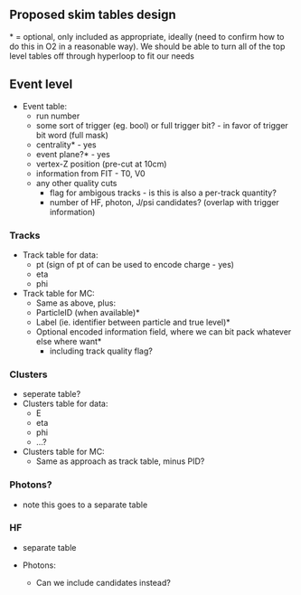 ## Proposed skim tables design

\* = optional, only included as appropriate, ideally (need to confirm how to do this in O2 in a reasonable way). We should be able to turn all of the top level tables off through hyperloop to fit our needs  

## Event level

- Event table:
    - run number
    - some sort of trigger (eg. bool) or full trigger bit? - in favor of trigger bit word (full mask)
    - centrality* - yes
    - event plane?* - yes
    - vertex-Z position (pre-cut at 10cm)
    - information from FIT - T0, V0
    - any other quality cuts
      - flag for ambigous tracks - is this is also a per-track quantity?
      - number of HF, photon, J/psi candidates? (overlap with trigger information)

### Tracks

- Track table for data:
    - pt (sign of pt of can be used to encode charge - yes)
    - eta
    - phi
- Track table for MC:
    - Same as above, plus:
    - ParticleID (when available)*
    - Label (ie. identifier between particle and true level)*
    - Optional encoded information field, where we can bit pack whatever else where want*
      - including track quality flag?

### Clusters
- seperate table?
- Clusters table for data:
    - E
    - eta
    - phi
    - …?
- Clusters table for MC:
    - Same as approach as track table, minus PID?

### Photons?
- note this goes to a separate table

### HF
- separate table

- Photons:
    - Can we include candidates instead?
